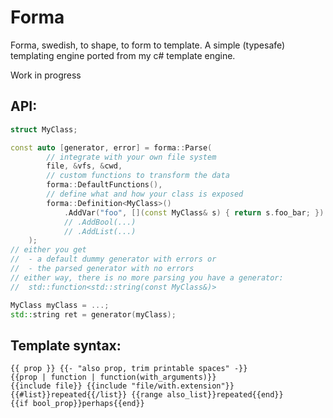 # Forma

Forma, swedish, to shape, to form to template. A simple (typesafe) templating engine ported from my c# template engine.

Work in progress


## API:
```cpp
struct MyClass;

const auto [generator, error] = forma::Parse(
        // integrate with your own file system
        file, &vfs, &cwd,
        // custom functions to transform the data
        forma::DefaultFunctions(),
        // define what and how your class is exposed
        forma::Definition<MyClass>()
            .AddVar("foo", [](const MyClass& s) { return s.foo_bar; })
            // .AddBool(...)
            // .AddList(...)
    );
// either you get
//  - a default dummy generator with errors or
//  - the parsed generator with no errors
// either way, there is no more parsing you have a generator:
//  std::function<std::string(const MyClass&)>

MyClass myClass = ...;
std::string ret = generator(myClass);
```

## Template syntax:
```
{{ prop }} {{- "also prop, trim printable spaces" -}}
{{prop | function | function(with_arguments)}}
{{include file}} {{include "file/with.extension"}}
{{#list}}repeated{{/list}} {{range also_list}}repeated{{end}}
{{if bool_prop}}perhaps{{end}}
```


